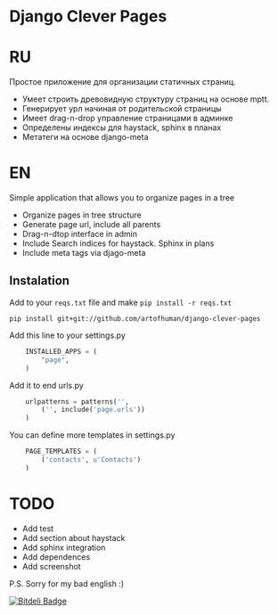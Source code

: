 # Django Clever Pages

# RU

Простое приложение для организации статичных страниц.

* Умеет строить древовидную структуру страниц на основе mptt.
* Генерирует урл начиная от родительской страницы
* Имеет drag-n-drop управление страницами в админке
* Определены индексы для haystack, sphinx в планах
* Метатеги на основе django-meta

# EN

Simple application that allows you to organize pages in a tree

* Organize pages in tree structure
* Generate page url, include all parents
* Drag-n-dtop interface in admin
* Include Search indices for haystack. Sphinx in plans
* Include meta tags via djago-meta

## Instalation

Add to your `reqs.txt` file and make `pip install -r reqs.txt`

    pip install git+git://github.com/artofhuman/django-clever-pages

Add this line to your settings.py

~~~~ Python
    INSTALLED_APPS = (
        "page",
    )
~~~~

Add it to end urls.py
~~~~ Python
    urlpatterns = patterns('',
        ('', include('page.urls'))
    )
~~~~
You can define more templates in settings.py
~~~~ Python
    PAGE_TEMPLATES = (
        ('contacts', u'Contacts')
    )
~~~~
# TODO
- Add test
- Add section about haystack
- Add sphinx integration
- Add dependences
- Add screenshot

P.S. Sorry for my bad english :)


[![Bitdeli Badge](https://d2weczhvl823v0.cloudfront.net/artofhuman/django-clever-pages/trend.png)](https://bitdeli.com/free "Bitdeli Badge")

